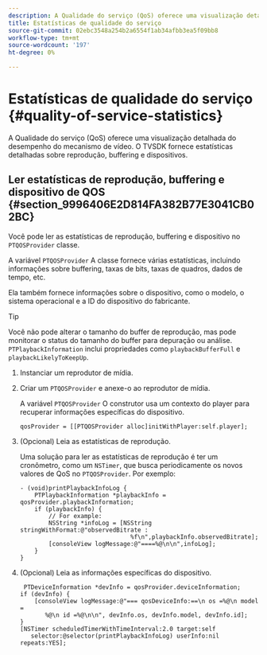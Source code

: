 ```yaml
---
description: A Qualidade do serviço (QoS) oferece uma visualização detalhada do desempenho do mecanismo de vídeo. O TVSDK fornece estatísticas detalhadas sobre reprodução, buffering e dispositivos.
title: Estatísticas de qualidade do serviço
source-git-commit: 02ebc3548a254b2a6554f1ab34afbb3ea5f09bb8
workflow-type: tm+mt
source-wordcount: '197'
ht-degree: 0%

---
```


# Estatísticas de qualidade do serviço {#quality-of-service-statistics}

A Qualidade do serviço (QoS) oferece uma visualização detalhada do desempenho do mecanismo de vídeo. O TVSDK fornece estatísticas detalhadas sobre reprodução, buffering e dispositivos.

## Ler estatísticas de reprodução, buffering e dispositivo de QOS {#section_9996406E2D814FA382B77E3041CB02BC}

Você pode ler as estatísticas de reprodução, buffering e dispositivo no `PTQOSProvider` classe.

A variável `PTQOSProvider` A classe fornece várias estatísticas, incluindo informações sobre buffering, taxas de bits, taxas de quadros, dados de tempo, etc.

Ela também fornece informações sobre o dispositivo, como o modelo, o sistema operacional e a ID do dispositivo do fabricante.

>[!TIP]
>
>Você não pode alterar o tamanho do buffer de reprodução, mas pode monitorar o status do tamanho do buffer para depuração ou análise. `PTPlaybackInformation` inclui propriedades como `playbackBufferFull` e `playbackLikelyToKeepUp`.

1. Instanciar um reprodutor de mídia.
1. Criar um `PTQOSProvider` e anexe-o ao reprodutor de mídia.

   A variável `PTQOSProvider` O construtor usa um contexto do player para recuperar informações específicas do dispositivo.

   ```
   qosProvider = [[PTQOSProvider alloc]initWithPlayer:self.player]; 
   ```

1. (Opcional) Leia as estatísticas de reprodução.

   Uma solução para ler as estatísticas de reprodução é ter um cronômetro, como um `NSTimer`, que busca periodicamente os novos valores de QoS no `PTQOSProvider`. Por exemplo:

   ```
   - (void)printPlaybackInfoLog { 
       PTPlaybackInformation *playbackInfo = qosProvider.playbackInformation;  
       if (playbackInfo) { 
           // For example: 
           NSString *infoLog = [NSString stringWithFormat:@"observedBitrate :  
                                  %f\n",playbackInfo.observedBitrate]; 
           [consoleView logMessage:@"====%@\n\n",infoLog]; 
       } 
   }
   ```

1. (Opcional) Leia as informações específicas do dispositivo.

   ```
    PTDeviceInformation *devInfo = qosProvider.deviceInformation; 
   if (devInfo) { 
       [consoleView logMessage:@"=== qosDeviceInfo:==\n os =%@\n model =  
          %@\n id =%@\n\n", devInfo.os, devInfo.model, devInfo.id]; 
   } 
   [NSTimer scheduledTimerWithTimeInterval:2.0 target:self  
      selector:@selector(printPlaybackInfoLog) userInfo:nil repeats:YES];
   ```
